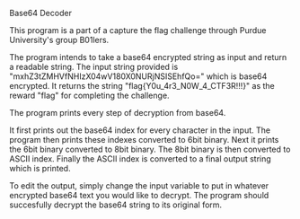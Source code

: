 Base64 Decoder

This program is a part of a capture the flag challenge through Purdue University's group B01lers.

The program intends to take a base64 encrypted string as input and return a readable string. 
The input string provided is "mxhZ3tZMHVfNHIzX04wV180X0NURjNSISEhfQo=" which is base64 encrypted.
It returns the string "flag{Y0u_4r3_N0W_4_CTF3R!!!}" as the reward "flag" for completing the challenge.

The program prints every step of decryption from base64.

It first prints out the base64 index for every character in the input.
The program then prints these indexes converted to 6bit binary.
Next it prints the 6bit binary converted to 8bit binary.
The 8bit binary is then converted to ASCII index.
Finally the ASCII index is converted to a final output string which is printed.

To edit the output, simply change the input variable to put in whatever encrypted base64 text you would like to decrypt.
The program should succesfully decrypt the base64 string to its original form.






